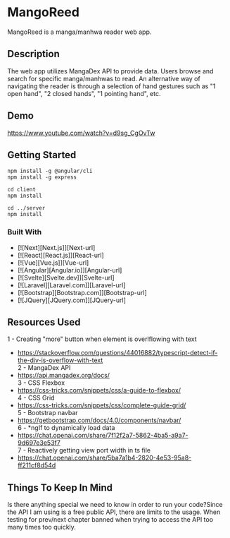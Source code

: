 # MangoReed
MangoReed is a manga/manhwa reader web app.

## Description
The web app utilizes MangaDex API to provide data. Users browse and search for specific manga/manhwas to read. An alternative way of navigating the reader is through a selection of hand gestures such as "1 open hand", "2 closed hands", "1 pointing hand", etc.

## Demo
https://www.youtube.com/watch?v=d9sg_CgOvTw

## Getting Started
```
npm install -g @angular/cli 
npm install -g express

cd client
npm install

cd ../server
npm install
```

### Built With

* [![Next][Next.js]][Next-url]
* [![React][React.js]][React-url]
* [![Vue][Vue.js]][Vue-url]
* [![Angular][Angular.io]][Angular-url]
* [![Svelte][Svelte.dev]][Svelte-url]
* [![Laravel][Laravel.com]][Laravel-url]
* [![Bootstrap][Bootstrap.com]][Bootstrap-url]
* [![JQuery][JQuery.com]][JQuery-url]

## Resources Used
1 - Creating "more" button when element is overlflowing with text  
  * https://stackoverflow.com/questions/44016882/typescript-detect-if-the-div-is-overflow-with-text  
2 - MangaDex API  
  * https://api.mangadex.org/docs/  
3 - CSS Flexbox  
  * https://css-tricks.com/snippets/css/a-guide-to-flexbox/  
4 - CSS Grid  
  * https://css-tricks.com/snippets/css/complete-guide-grid/  
5 - Bootstrap navbar  
  * https://getbootstrap.com/docs/4.0/components/navbar/  
6 - *ngIf to dynamically load data  
  * https://chat.openai.com/share/7f12f2a7-5862-4ba5-a9a7-9d697e3e53f7  
7 - Reactively getting view port width in ts file  
  * https://chat.openai.com/share/5ba7a1b4-2820-4e53-95a8-ff211cf8d54d

## Things To Keep In Mind
Is there anything special we need to know in order to run your code?Since the API I am using is a free public API, there are limits to the usage. When testing for prev/next chapter banned when trying to access the API too many times too quickly.